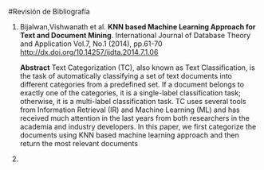 #Revisión de Bibliografía 
1. Bijalwan,Vishwanath et al.  **KNN based Machine Learning Approach for Text and Document Mining**. 
International Journal of Database Theory and Application
    Vol.7, No.1 (2014), pp.61-70
    http://dx.doi.org/10.14257/ijdta.2014.7.1.06

    **Abstract**
    Text Categorization (TC), also known as Text Classification, is the task of automatically classifying a set of text documents into different categories from a predefined set. If a document belongs to exactly one of the categories, it is a single-label classification task; otherwise, it is a multi-label classification task. TC uses several tools from Information Retrieval (IR) and Machine Learning (ML) and has received much attention in the last years from both researchers in the academia and industry developers. In this paper, we first categorize the documents using KNN based machine learning approach and then return the most relevant documents

2.  

